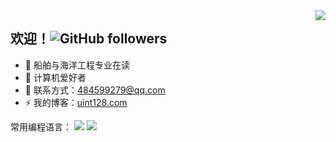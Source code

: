 <a href="#">
<img align="right" src="https://github-readme-stats.vercel.app/api?username=cyanray&count_private=true&show_icons=true">
</a>

## 欢迎！![GitHub followers](https://img.shields.io/github/followers/cyanray?style=social)

- 🔭 船舶与海洋工程专业在读
- 🌱 计算机爱好者
- 💬 联系方式：484599279@qq.com
- ⚡ 我的博客：[uint128.com](https://uint128.com)

常用编程语言：
![](https://img.shields.io/badge/language-C++-blue?logo=visual-studio)
![](https://img.shields.io/badge/language-CSharp-green?logo=visual-studio)
